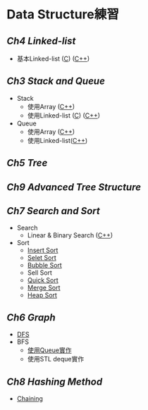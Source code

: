 # Data Structure練習

## *Ch4 Linked-list*
* 基本Linked-list ([C](https://github.com/syokujinau/DS_prac/blob/master/Ch4_Linked_list/main.c)) ([C++](https://github.com/syokujinau/DS_prac/blob/master/Ch4_Linked_list/main_inCPP.cpp))

## *Ch3 Stack and Queue*
* Stack
    * 使用Array ([C++](https://github.com/syokujinau/DS_prac/blob/master/Ch3_Stack%26Queue/Stack_array.cpp))
    * 使用Linked-list ([C](https://github.com/syokujinau/DS_prac/blob/master/Ch3_Stack%26Queue/Stack_by_linked-list.c)) ([C++](https://goo.gl/fZmaS2))
* Queue
    * 使用Array ([C++](https://github.com/syokujinau/DS_prac/blob/master/Ch3_Stack%26Queue/Queue_array.cpp))
    * 使用Linked-list([C++](https://goo.gl/VuEt5V))

## *Ch5 Tree*

## *Ch9 Advanced Tree Structure*

## *Ch7 Search and Sort*
* Search
    * Linear & Binary Search ([C++](https://github.com/syokujinau/DS_prac/blob/master/Ch7_Search%26Sort/Search/Search_main.cpp))
* Sort
    * [Insert Sort](https://goo.gl/EPQ8p1)
    * [Selet Sort](https://goo.gl/Kjw1fZ)
    * [Bubble Sort](https://goo.gl/xCgzg9)
    * Sell Sort
    * [Quick Sort](https://goo.gl/aDwwaV)
    * [Merge Sort](https://goo.gl/icrq1z)
    * [Heap Sort ](https://goo.gl/oa2RgP)

## *Ch6 Graph*
* [DFS](https://goo.gl/VdzAzG)
* BFS
    * [使用Queue實作](https://goo.gl/EjdTqV) 
    * 使用STL deque實作

## *Ch8 Hashing Method*
* [Chaining](https://goo.gl/gK1soC)
